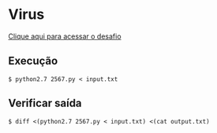 # Virus
[Clique aqui para acessar o desafio](https://www.urionlinejudge.com.br/judge/pt/problems/view/2567)

## Execução
```
$ python2.7 2567.py < input.txt
```

## Verificar saída
```
$ diff <(python2.7 2567.py < input.txt) <(cat output.txt)
```